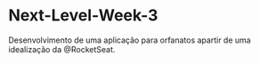 # Next-Level-Week-3
Desenvolvimento de uma aplicação para orfanatos apartir de uma idealização da @RocketSeat.

